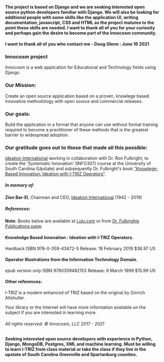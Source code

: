 #### The project is based on Django and we are seeking interested open source python developers familiar with Django. We will also be looking for additional people with some skills like the application UI, writing documentation, javascript, CSS and HTML as the project matures to the point these skills are needed. I want to thank all of you for your curiosity and perhaps gain the desire to become part of the Innocosm community. 
#### I want to thank all of you who contact me - Doug Glenn : June 16 2021

### Innocosm project
Innocosm is a web application for Educational and Technology fields using Django 

### Our Mission:
Create an open source application based on a proven, knowlege based innovative methodology with open source and commercial releases.

### Our goals:
Build the application in a format that anyone can use without formal training required to become a practitioner of these methods that is the greatest barrier to widespread adoption. 

### Our gratitude goes out to those that made all this possible:
[Ideation International](http://www.whereinnovationbegins.net/)  working in collaboration with Dr. Ron Fulbright, to create the 'Systematic Innovation' (INFO307) course at the University of South Carolina (Upstate) and subsequently Dr. Fulbright's book ["Knowlege-Based Innovation: Ideation with I-TRIZ Operators"](https://rfulbright.wixsite.com/ronfulbright/projects).

##### In memory of:
**Zion Bar-El**, Chairman and CEO, [Ideation International](http://www.whereinnovationbegins.net/) (1942 - 2019)

##### References:
**Note:** Books below are available at [Lulu.com](https://lulu.com) or from [Dr. Fulbrights Publications page](https://rfulbright.wixsite.com/ronfulbright/projects):

#### Knowledge Based Innovation : Ideation with I-TRIZ Operators.
Hardback 
ISBN 978-0-359-43472-5
Release: 18 February 2019
$36.97 US

#### Operator Illustrations from the Information Technology Domain.
*epub version only*
ISBN 9780359482153
Release: 6 March 1999
$15.99 US

#### Other references:
I-TRIZ is a modern enhanced of TRIZ based on the original by Ginrich Altshuller.

Your library or the Internet will have more information available on the subject if you are interested in learning more.

###### All rights reserved. &copy; Innocosm, LLC 2017 - 2021

#### Seeking interested open source developers with experience in Python, Django, MongoDB, Postgres, XML and machine learning. Must be willing to learn I-TRIZ from class material or take the class if they live in the upstate of South Carolina Greenville and Spartanburg counties.
